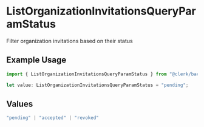 # ListOrganizationInvitationsQueryParamStatus

Filter organization invitations based on their status

## Example Usage

```typescript
import { ListOrganizationInvitationsQueryParamStatus } from "@clerk/backend-api-client/models/operations";

let value: ListOrganizationInvitationsQueryParamStatus = "pending";
```

## Values

```typescript
"pending" | "accepted" | "revoked"
```